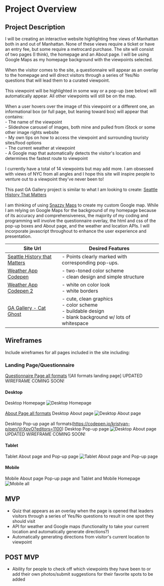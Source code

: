 # Project Overview

## Project Description

I will be creating an interactive website highlighting free views of Manhattan both in and out of Manhattan. None of these views require a ticket or have an entry fee, but some require a metrocard purchase. The site will consist of two pages (I think), the homepage and an About page. I will be using Google Maps as my homepage background with the viewpoints selected.<br><br>
When the visitor comes to the site, a questionnaire will appear as an overlay to the homepage and will direct visitors through a series of Yes/No questions that will lead them to a curated viewpoint.<br><br>
This viewpoint will be highlighted in some way or a pop-up (see below) will automatically appear. All other viewpoints will still be on the map.<br><br>
When a user hovers over the image of this viewpoint or a different one, an informational box (or full page, but leaning toward box) will appear that contains:<br>- The name of the viewpoint<br>- Slideshow carousel of images, both mine and pulled from iStock or some other image rights website<br>- My own tips on how to access the viewpoint and surrounding touristy sites/food options<br>- The current weather at viewpoint<br>- A Google map that automatically detects the visitor's location and determines the fastest route to viewpoint <br><br>
I currently have a total of 14 viewpoints but may add more. I am obsessed with views of NYC from all angles and I hope this site will inspire people to venture out to a viewpoint they've never been to!<br><br>
This past GA Gallery project is similar to what I am looking to create: [Seattle History That Matters](http://seattlebackstory.com/)<br><br>
I am thinking of using [Snazzy Maps](https://snazzymaps.com/) to create my custom Google map. While I am relying on Google Maps for the background of my homepage because of its accuracy and comprehensiveness, the majority of my coding and programming will involve the questionnaire overlay, the html and css of the pop-up boxes and About page, and the weather and location APIs. I will incorporate javascript throughout to enhance the user experience and presentation. 


| Site Url        | Desired Features           | 
| ------------- |-------------| 
| [Seattle History that Matters](http://seattlebackstory.com/) | - Points clearly marked with corresponding pop-ups.   |  
| [Weather App Codepen](https://codepen.io/kristyan-p/pen/jaVYwZ) | - two-toned color scheme <br> - clean design and simple structure  |  
| [Weather App Codepen 2](https://codepen.io/ziggysauce/pen/RZboVE?limit=all&page=3&q=weather+app) | - white on color look <br> - white borders  |  
| [GA Gallery - Cat Ghost](https://kristinefrancisco.github.io/cat-ghost/) | - cute, clean graphics<br> - color scheme<br> - buildable design<br> - blank background w/ lots of whitespace |   

## Wireframes

Include wireframes for all pages included in the site including:

### Landing Page/Questionnaire 
[Questionnaire Page all formats](https://codepen.io/kristyan-p/pen/bYaZed?editors=1010)
![All formats landing page] UPDATED WIREFRAME COMING SOON! 

#### Desktop
Desktop Homepage
![Desktop Homepage](http://res.cloudinary.com/dxg6sopth/image/upload/v1510677835/Kpak_Desktop_Home_sea6zd.jpg)
<br><br>
[About Page all formats](https://codepen.io/kristyan-p/pen/NwyOGB?editors=1100)
Desktop About page
![Desktop About page](http://res.cloudinary.com/dxg6sopth/image/upload/v1510677910/Kpak_Desktop_About_zaudej.jpg)
<br><br>
Desktop Pop-up page all formats(https://codepen.io/kristyan-p/pen/VrXpvO?editors=1100)
Desktop Pop-up page 
![Desktop About page](http://res.cloudinary.com/dxg6sopth/image/upload/v1510677835/Kpak_Desktop_Popup_d9okcc.jpg) UPDATED WIREFRAME COMING SOON!

#### Tablet
Tablet About page and Pop-up page
![Tablet About page and Pop-up page](http://res.cloudinary.com/dxg6sopth/image/upload/v1510677835/Kpak_Tablet_About_Popup_knpmcw.jpg)

#### Mobile
Mobile About page Pop-up page and Tablet and Mobile Homepage 
![Mobile all](http://res.cloudinary.com/dxg6sopth/image/upload/v1510677835/Kpak_Mobile_All_huszkb.jpg)

## MVP 
- Quiz that appears as an overlay when the page is opened that leaders visitors through a series of Yes/No questions to result in one spot they should visit<br>
- API for weather and Google maps (functionality to take your current location and automatically generate directions?)<br>
- Automatically generating directions from visitor's current location to viewpoint

## POST MVP
- Ability for people to check off which viewpoints they have been to or add their own photos/submit suggestions for their favorite spots to be added<br>


